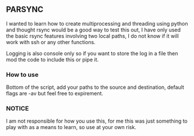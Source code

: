## PARSYNC
I wanted to learn how to create multiprocessing and threading using python and thought rsync would be a good way to test this out,
I have only used the basic rsync features involving two local paths, I do not know if it will work with ssh or any other functions.

Logging is also console only so if you want to store the log in a file then mod the code to include this or pipe it.

### How to use
Bottom of the script, add your paths to the source and destination, default flags are -av but feel free to expirement.

### NOTICE
I am not responsible for how you use this, for me this was just something to play with as a means to learn, so use at your own risk.

